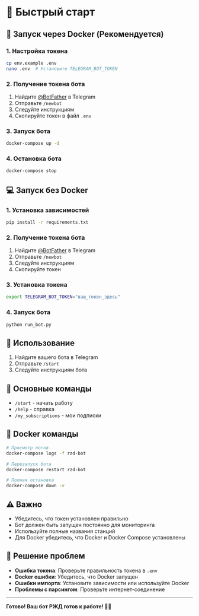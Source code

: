 # 🚀 Быстрый старт

## 🐳 Запуск через Docker (Рекомендуется)

### 1. Настройка токена
```bash
cp env.example .env
nano .env  # Установите TELEGRAM_BOT_TOKEN
```

### 2. Получение токена бота
1. Найдите [@BotFather](https://t.me/botfather) в Telegram
2. Отправьте `/newbot`
3. Следуйте инструкциям
4. Скопируйте токен в файл `.env`

### 3. Запуск бота
```bash
docker-compose up -d
```

### 4. Остановка бота
```bash
docker-compose stop
```

## 💻 Запуск без Docker

### 1. Установка зависимостей
```bash
pip install -r requirements.txt
```

### 2. Получение токена бота
1. Найдите [@BotFather](https://t.me/botfather) в Telegram
2. Отправьте `/newbot`
3. Следуйте инструкциям
4. Скопируйте токен

### 3. Установка токена
```bash
export TELEGRAM_BOT_TOKEN="ваш_токен_здесь"
```

### 4. Запуск бота
```bash
python run_bot.py
```

## 📱 Использование
1. Найдите вашего бота в Telegram
2. Отправьте `/start`
3. Следуйте инструкциям бота

## 🎯 Основные команды
- `/start` - начать работу
- `/help` - справка
- `/my_subscriptions` - мои подписки

## 🐳 Docker команды
```bash
# Просмотр логов
docker-compose logs -f rzd-bot

# Перезапуск бота
docker-compose restart rzd-bot

# Полная остановка
docker-compose down -v
```

## ⚠️ Важно
- Убедитесь, что токен установлен правильно
- Бот должен быть запущен постоянно для мониторинга
- Используйте полные названия станций
- Для Docker убедитесь, что Docker и Docker Compose установлены

## 🔧 Решение проблем
- **Ошибка токена**: Проверьте правильность токена в `.env`
- **Docker ошибки**: Убедитесь, что Docker запущен
- **Ошибки импорта**: Установите зависимости или используйте Docker
- **Проблемы с парсингом**: Проверьте интернет-соединение

---
**Готово! Ваш бот РЖД готов к работе! 🚂✨**
